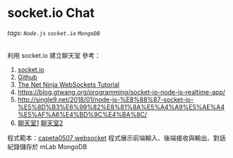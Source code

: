 # socket.io Chat
###### tags: `Node.js` `socket.io` `MongoDB`
利用 socket.io 建立聊天室
參考：
1. [socket.io](https://socket.io/)
2. [Github](https://github.com/socketio/socket.io/tree/master/examples)
3. [The Net Ninja WebSockets Tutorial](https://www.youtube.com/watch?v=vQjiN8Qgs3c&list=PL4cUxeGkcC9i4V-_ZVwLmOusj8YAUhj_9&index=1)
4. https://blog.gtwang.org/programming/socket-io-node-js-realtime-app/
5. http://single9.net/2018/01/node-js-%E8%88%87-socket-io-%E5%8D%B3%E6%99%82%E8%81%8A%E5%A4%A9%E5%AE%A4%E5%AF%A6%E4%BD%9C%E4%BA%8C/
6. [聊天室1](https://dotblogs.com.tw/explooosion/2018/01/27/170320) [聊天室2](https://dotblogs.com.tw/explooosion/2018/01/27/210248)

程式範本：[capeta0507 websocket](https://github.com/capeta0507/web_socket)
程式展示前端輸入、後端接收與輸出、對話紀錄儲存於 mLab MongoDB